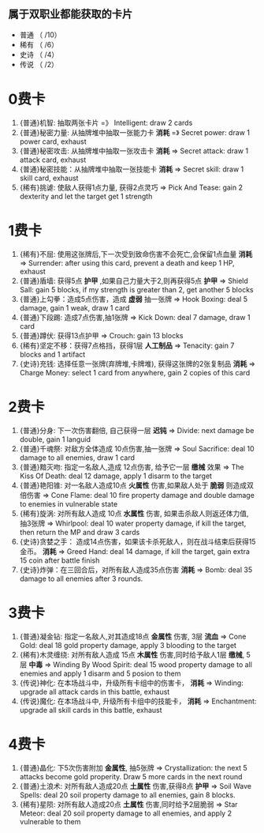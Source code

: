 ## 属于双职业都能获取的卡片


- 普通 （ /10）
- 稀有 （ /6）
- 史诗 （ /4）
- 传说 （ /2）

# 0费卡
1. {普通}机智: 抽取两张卡片 =》 Intelligent: draw 2 cards
1. {普通}秘密力量: 从抽牌堆中抽取一张能力卡 __消耗__ =》 Secret power: draw 1 power card, exhaust
1. {普通}秘密攻击: 从抽牌堆中抽取一张攻击卡 __消耗__ =>  Secret attack: draw 1 attack card, exhaust
1. {普通}秘密技能：从抽牌堆中抽取一张技能卡 __消耗__ =>   Secret skill: draw 1 skill card, exhaust
1. {稀有}挑谑: 使敌人获得1点力量, 获得2点灵巧 => Pick And Tease: gain 2 dexterity and let the target get 1 strength


# 1费卡
1. {稀有}不屈: 使用这张牌后,下一次受到致命伤害不会死亡,会保留1点血量 __消耗__ => Surrender: after using this card, prevent a death and keep 1 HP, exhaust
1. {普通}盾墙: 获得5点 __护甲__  ,如果自己力量大于2,则再获得5点 __护甲__ => Shield Sall: gain 5 blocks, if my strength is greater than 2, get another 5 blocks
1. {普通}上勾拳：造成5点伤害，造成 __虚弱__ 抽一张牌 => Hook Boxing: deal 5 damage, gain 1 weak, draw 1 card
1. {普通}下段踢: 造成7点伤害,抽1张牌 => Kick Down: deal 7 damage, draw 1 card
1. {普通}蹲伏: 获得13点护甲 => Crouch: gain 13 blocks
1. {稀有}坚定不移：获得7点格挡，获得1层 __人工制品__ => Tenacity: gain 7 blocks and 1 artifact
1. {史诗}充钱: 选择任意一张牌(弃牌堆,卡牌堆), 获得这张牌的2张复制品 __消耗__ => Charge Money: select 1 card from anywhere, gain 2 copies of this card


# 2费卡
1. {普通}分身: 下一次伤害翻倍, 自己获得一层 __迟钝__ => Divide: next damage be double, gain 1 languid
1. {普通}千魂祭: 对敌方全体造成 10点伤害,抽一张牌 => Soul Sacrifice: deal 10 damage to all enemies, draw 1 card
1. {普通}黯灭吻: 指定一名敌人,造成 12点伤害, 给予它一层 __缴械__ 效果 => The Kiss Of Death: deal 12 damage, apply 1 disarm to the target
1. {普通}艳阳锥: 对一名敌人造成10点 __火属性__ 伤害,如果敌人处于 __脆弱__ 则造成双倍伤害 => Cone Flame: deal 10 fire property damage and double damage to enemies in vulnerable state
1. {稀有}旋涡: 对所有敌人造成 10点 __水属性__ 伤害, 如果击杀敌人则返还体力值, 抽3张牌 => Whirlpool: deal 10 water property damage, if kill the target, then return the MP and draw 3 cards
1. {史诗}贪婪之手： 造成14点伤害，如果该卡杀死敌人，则在战斗结束后获得15金币。 __消耗__ => Greed Hand: deal 14 damage, if kill the target, gain extra 15 coin after battle finish
1. {史诗}炸弹：在三回合后，对所有敌人造成35点伤害 __消耗__ => Bomb: deal 35 damage to all enemies after 3 rounds.


# 3费卡
1. {普通}凝金钻: 指定一名敌人,对其造成18点 __金属性__ 伤害, 3层 __流血__ => Cone Gold: deal 18 gold property damage, apply 3 blooding to the target
1. {稀有}木灵缠绕: 对所有敌人造成 15点 __木属性__ 伤害,同时给予敌人1层 __缴械__, 5层 __中毒__  => Winding By Wood Spirit: deal 15 wood property damage to all enemies and apply 1 disarm and 5 posion to them
1. {传说}神化: 在本场战斗中，升级所有卡组中的伤害卡， __消耗__ => Winding: upgrade all attack cards in this battle, exhaust
1. {传说}魔化: 在本场战斗中, 升级所有卡组中的技能卡， __消耗__ => Enchantment: upgrade all skill cards in this battle, exhaust

# 4费卡
1. {普通}晶化: 下5次伤害附加 __金属性__, 抽5张牌 => Crystallization: the next 5 attacks become gold properity. Draw 5 more cards in the next round
1. {普通}土浪术: 对所有敌人造成20点 __土属性__ 伤害,获得8点 __护甲__ => Soil Wave Spells: deal 20 soil property damage to all enemies, gain 8 blocks.
1. {稀有}星陨: 对所有敌人造成20点 __土属性__ 伤害,同时给予2层脆弱 => Star Meteor: deal 20 soil property damage to all enemies, and apply 2 vulnerable to them
